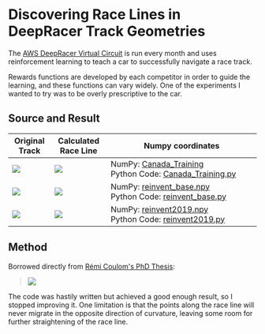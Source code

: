 # Discovering Race Lines in DeepRacer Track Geometries

The [AWS DeepRacer Virtual Circuit](http://deepracerleague.com) is run every month and uses reinforcement learning to teach a car to successfully navigate a race track.

Rewards functions are developed by each competitor in order to guide the learning, and these functions can vary widely.  One of the experiments I wanted to try was to be overly prescriptive to the car.

## Source and Result

| Original Track | Calculated Race Line | Numpy coordinates |
|----------------|----------------------|-------------------|
| ![](assets/Canada.png) | ![](assets/Canada_Race.png) | NumPy:&nbsp;[Canada_Training](racelines/Canada_Training-1000-4-2019-10-11-163418.npy) Python&nbsp;Code:&nbsp;[Canada_Training.py](racelines/Canada_Training-1000-4-2019-10-11-163418.py) |
| ![](assets/reinvent.png) | ![](assets/reinvent_race.png) | NumPy:&nbsp;[reinvent_base.npy](racelines/reinvent_base-400-4-2019-10-11-161903.npy) Python&nbsp;Code:&nbsp;[reinvent_base.py](racelines/reinvent_base-400-4-2019-10-11-161903.py) |
| ![](assets/reinvent2019.png) | ![](assets/reinvent2019_race.png) | NumPy:&nbsp;[reinvent2019.npy](racelines/reInvent2019_track-1000-4-2019-11-09-113228.npy) Python&nbsp;Code:&nbsp;[reinvent2019.py](racelines/reInvent2019_track-1000-4-2019-11-09-113228.py)

## Method

Borrowed directly from [Rémi Coulom's PhD Thesis](https://www.remi-coulom.fr/Thesis/):

> ![](assets/algorithm.png)

The code was hastily written but achieved a good enough result, so I stopped improving it.  One limitation is that the points along the race line will never migrate in the opposite direction of curvature, leaving some room for further straightening of the race line.
